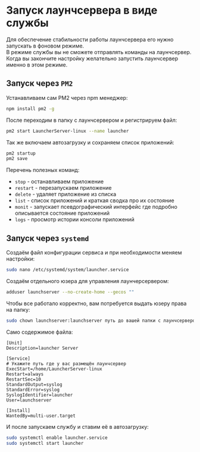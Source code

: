# Запуск лаунчсервера в виде службы

Для обеспечение стабильности работы лаунчсервера его нужно запускать в фоновом режиме.\
В режиме службы вы не сможете отправлять команды на лаунчсервер. Когда вы закончите настройку желательно запустить лаунчсервер именно в этом режиме.

## Запуск через `PM2`

Устанавливаем сам PM2 через npm менеджер:
```sh
npm install pm2 -g
```

После переходим в папку с лаунчсервером и регистрируем файл:
```sh
pm2 start LauncherServer-linux --name launcher
```

Так же включаем автозагрузку и сохраняем список приложений:
```sh
pm2 startup
pm2 save
```

Перечень полезных команд:

- `stop` - останавливаем приложение
- `restart` - перезапускаем приложение
- `delete` - удаляет приложение из списка
- `list` - список приложений и краткая сводка про их состояние
- `monit` - запускает псевдографический интерфейс где подробно описывается состояние приложений
- `logs` - просмотр истории консоли приложений

## Запуск через `systemd`

Создаём файл конфигурации сервиса и при необходимости меняем настройки:
```sh
sudo nano /etc/systemd/system/launcher.service
```
Создаём отдельного юзера для управления лаунчерсервером:
```sh
adduser launchserver --no-create-home --gecos ""
```
Чтобы все работало корректно, вам потребуется выдать юзеру права на папку:
```sh
sudo chown launchserver:launchserver путь до вашей папки с лаунчсервером
```

Само содержимое файла:
```systemd
[Unit]
Description=launcher Server

[Service]
# Укажите путь где у вас размещён лаунчсервер
ExecStart=/home/LauncherServer-linux
Restart=always
RestartSec=10
StandardOutput=syslog
StandardError=syslog
SyslogIdentifier=launcher
User=launchserver

[Install]
WantedBy=multi-user.target
```

И после запускаем службу и ставим её в автозагрузку:
```sh
sudo systemctl enable launcher.service
sudo systemctl start launcher
```
